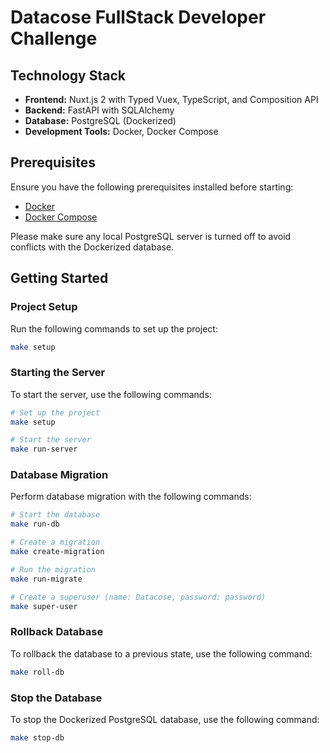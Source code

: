 # Datacose FullStack Developer Challenge

## Technology Stack
- **Frontend:** Nuxt.js 2 with Typed Vuex, TypeScript, and Composition API
- **Backend:** FastAPI with SQLAlchemy
- **Database:** PostgreSQL (Dockerized)
- **Development Tools:** Docker, Docker Compose

## Prerequisites
Ensure you have the following prerequisites installed before starting:
- [Docker](https://www.docker.com/)
- [Docker Compose](https://docs.docker.com/compose/)

Please make sure any local PostgreSQL server is turned off to avoid conflicts with the Dockerized database.

## Getting Started

### Project Setup
Run the following commands to set up the project:
```bash
make setup
```

### Starting the Server
To start the server, use the following commands:
```bash
# Set up the project
make setup

# Start the server
make run-server
```

### Database Migration
Perform database migration with the following commands:
```bash
# Start the database
make run-db

# Create a migration
make create-migration

# Run the migration
make run-migrate

# Create a superuser (name: Datacose, password: password)
make super-user
```

### Rollback Database
To rollback the database to a previous state, use the following command:
```bash
make roll-db
```

### Stop the Database
To stop the Dockerized PostgreSQL database, use the following command:
```bash
make stop-db
```
